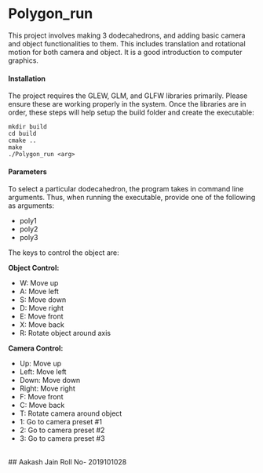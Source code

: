 # Polygon_run

This project involves making 3 dodecahedrons, and adding basic camera and object functionalities to them. This includes translation and rotational motion for both camera and object. It is a good introduction to computer graphics.

#### Installation

The project requires the GLEW, GLM, and GLFW libraries primarily. Please ensure these are working properly in the system.
Once the libraries are in order, these steps will help setup the build folder and create the executable:

```
mkdir build
cd build
cmake ..
make
./Polygon_run <arg>
```
#### Parameters

To select a particular dodecahedron, the program takes in command line arguments. Thus, when running the executable, provide one of the following as arguments:

- poly1
- poly2
- poly3

The keys to control the object are:

<strong>Object Control:</strong>

- W: Move up
- A: Move left
- S: Move down
- D: Move right
- E: Move front
- X: Move back
- R: Rotate object around axis
 
<strong>Camera Control:</strong>

- Up: Move up
- Left: Move left
- Down: Move down
- Right: Move right
- F: Move front
- C: Move back
- T: Rotate camera around object
- 1: Go to camera preset #1
- 2: Go to camera preset #2
- 3: Go to camera preset #3

<br>
##
Aakash Jain
Roll No- 2019101028
